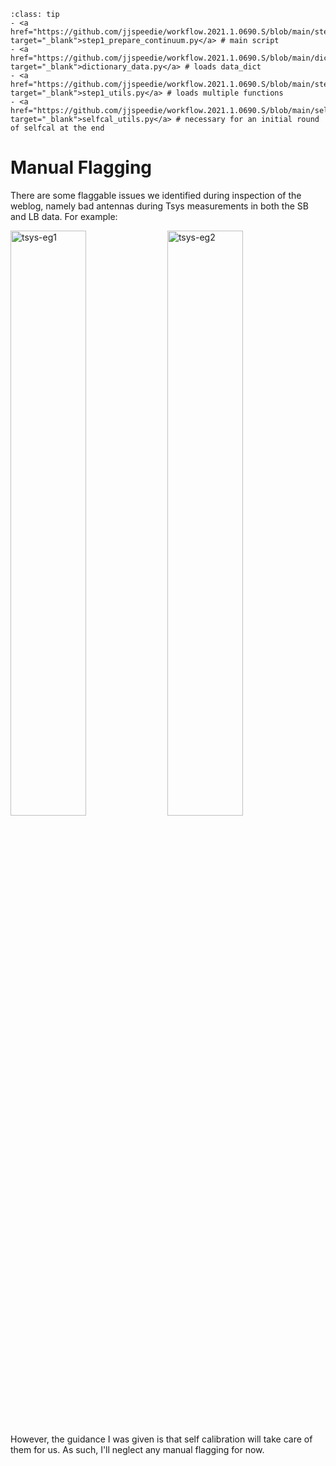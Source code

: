 `````{admonition} Scripts for **Step 1 - Prepare the continuum**:
:class: tip
- <a href="https://github.com/jjspeedie/workflow.2021.1.0690.S/blob/main/step1_prepare_continuum.py" target="_blank">step1_prepare_continuum.py</a> # main script
- <a href="https://github.com/jjspeedie/workflow.2021.1.0690.S/blob/main/dictionary_data.py" target="_blank">dictionary_data.py</a> # loads data_dict
- <a href="https://github.com/jjspeedie/workflow.2021.1.0690.S/blob/main/step1_utils.py" target="_blank">step1_utils.py</a> # loads multiple functions
- <a href="https://github.com/jjspeedie/workflow.2021.1.0690.S/blob/main/selfcal_utils.py" target="_blank">selfcal_utils.py</a> # necessary for an initial round of selfcal at the end
`````

# Manual Flagging

There are some flaggable issues we identified during inspection of the weblog, namely bad antennas during Tsys measurements in both the SB and LB data. For example:

<img src="images/tsys-eg1-uid___A002_Xfbb255_X2286.ms.h_tsyscal.s6_3.tsyscal.tbl-tsys_vs_freq-time.DV17.spw23.png" alt="tsys-eg1" class="bg-primary mb-1" width="49%">
<img src="images/tsys-eg2-tsys-uid___A002_Xf8f6a9_X15c79.ms-summary.spw21.png" alt="tsys-eg2" class="bg-primary mb-1" width="49%">


However, the guidance I was given is that self calibration will take care of them for us. As such, I'll neglect any manual flagging for now.
